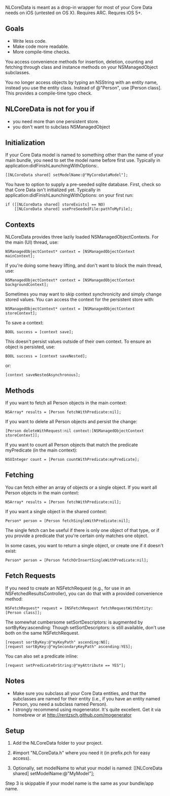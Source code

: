 NLCoreData is meant as a drop-in wrapper for most of your Core Data needs on iOS (untested on OS X).
Requires ARC. Requres iOS 5+.

## Goals
* Write less code.
* Make code more readable.
* More compile-time checks.

You access convenience methods for insertion, deletion, counting and fetching through class
and instance methods on your NSManagedObject subclasses.

You no longer access objects by typing an NSString with an entity name, instead you use the entity class.
Instead of @"Person", use [Person class]. This provides a compile-time typo check.


## NLCoreData is not for you if
* you need more than one persistent store.
* you don't want to subclass NSManagedObject


## Initialization
If your Core Data model is named to something other than the name of your main bundle, you need to set the model name
before first use. Typically in application:didFinishLaunchingWithOptions:.

	[[NLCoreData shared] setModelName:@"MyCoreDataModel"];

You have to option to supply a pre-seeded sqlite database. First, check so that Core Data isn't initialized yet.
Typically in application:didFinishLaunchingWithOptions: on your first run:

	if ([[NLCoreData shared] storeExists] == NO)
		[[NLCoreData shared] usePreSeededFile:pathToMyFile];


## Contexts
NLCoreData provides three lazily loaded NSManagedObjectContexts. For the main (UI) thread, use:

	NSManagedObjectContext* context = [NSManagedObjectContext mainContext];

If you're doing some heavy lifting, and don't want to block the main thread, use:

	NSManagedObjectContext* context = [NSManagedObjectContext backgroundContext];
	
Sometimes you may want to skip context synchronicity and simply change stored values. You can access the context for the persistent store with:

	NSManagedObjectContext* context = [NSManagedObjectContext storeContext];

To save a context:

	BOOL success = [context save];

This doesn't persist values outside of their own context. To ensure an object is persisted, use:

	BOOL success = [context saveNested];

or:

	[context saveNestedAsynchronous];


## Methods
If you want to fetch all Person objects in the main context:

	NSArray* results = [Person fetchWithPredicate:nil];

If you want to delete all Person objects and persist the change:

	[Person deleteWithRequest:nil context:[NSManagedObjectContext storeContext]];
	
If you want to count all Person objects that match the predicate myPredicate (in the main context):

	NSUInteger count = [Person countWithPredicate:myPredicate];

	
## Fetching
You can fetch either an array of objects or a single object. If you want all Person objects in the main context:

	NSArray* results = [Person fetchWithPredicate:nil];
	
If you want a single object in the shared context:

	Person* person = [Person fetchSingleWithPredicate:nil];

The single fetch can be useful if there is only one object of that type, or if you provide a predicate that you're certain only matches one object.

In some cases, you want to return a single object, or create one if it doesn't exist:

	Person* person = [Person fetchOrInsertSingleWithPredicate:nil];


## Fetch Requests
If you need to create an NSFetchRequest (e.g., for use in an NSFetchedResultsController),
you can do that with a provided convenience method:

	NSFetchRequest* request = [NSFetchRequest fetchRequestWithEntity:[Person class]];

The somewhat cumbersome setSortDescriptors: is augmented by sortByKey:ascending:
Though setSortDescriptors: is still available, don't use both on the same NSFetchRequest.

	[request sortByKey:@"myKeyPath" ascending:NO];
	[request sortByKey:@"mySecondaryKeyPath" ascending:YES];

You can also set a predicate inline:

	[request setPredicateOrString:@"myAttribute == YES"];

## Notes
* Make sure you subclass all your Core Data entities, and that the subclasses are named for their entity
	(i.e., if you have an entity named Person, you need a subclass named Person).
* I strongly recommend using mogenerator. It's quite excellent. Get it via homebrew or at http://rentzsch.github.com/mogenerator

## Setup
1. Add the NLCoreData folder to your project.

2. #import "NLCoreData.h" where you need it (in prefix.pch for easy access).

3. Optionally, set modelName to what your model is named: [[NLCoreData shared] setModelName:@"MyModel"];

Step 3 is skippable if your model name is the same as your bundle/app name.

